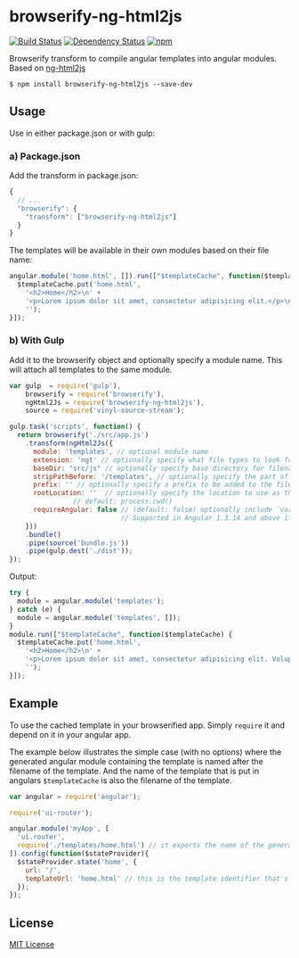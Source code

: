 # browserify-ng-html2js

[![Build Status](https://travis-ci.org/javoire/browserify-ng-html2js.svg?branch=master)](https://travis-ci.org/javoire/browserify-ng-html2js)
[![Dependency Status](https://david-dm.org/javoire/browserify-ng-html2js.svg)](https://david-dm.org/javoire/browserify-ng-html2js)
[![npm](https://img.shields.io/npm/v/browserify-ng-html2js.svg)]()

Browserify transform to compile angular templates into angular modules. Based on [ng-html2js](https://github.com/yaru22/ng-html2js)

```
$ npm install browserify-ng-html2js --save-dev
```

## Usage

Use in either package.json or with gulp:

### a) Package.json

Add the transform in package.json:
```js
{  
  // ...
  "browserify": {
    "transform": ["browserify-ng-html2js"]
  }
}
```

The templates will be available in their own modules based on their file name:

```js
angular.module('home.html', []).run(["$templateCache", function($templateCache) {
  $templateCache.put('home.html',
    '<h2>Home</h2>\n' +
    '<p>Lorem ipsum dolor sit amet, consectetur adipisicing elit.</p>\n' +
    '');
}]);
```

### b) With Gulp

Add it to the browserify object and optionally specify a module name. This will attach all templates to the same module.

```js
var gulp  = require('gulp'),
    browserify = require('browserify'),
    ngHtml2Js = require('browserify-ng-html2js'),
    source = require('vinyl-source-stream');

gulp.task('scripts', function() {
  return browserify('./src/app.js')
    .transform(ngHtml2Js({
      module: 'templates', // optional module name
      extension: 'ngt' // optionally specify what file types to look for
      baseDir: "src/js" // optionally specify base directory for filename
      stripPathBefore: '/templates', // optionally specify the part of the path that should be the starting point as a string or RegExp
      prefix: '' // optionally specify a prefix to be added to the filename,
      rootLocation: ''  // optionally specify the location to use as the root of your app for purposes of locating templates
                // default: process.cwd()
      requireAngular: false // (default: false) optionally include `var angular = require('angular');` 
                            // Supported in Angular 1.3.14 and above if you bundle angular with browserify
    }))
    .bundle()
    .pipe(source('bundle.js'))
    .pipe(gulp.dest('./dist'));
});
```
Output:
```js
try {
  module = angular.module('templates');
} catch (e) {
  module = angular.module('templates', []);
}
module.run(["$templateCache", function($templateCache) {
  $templateCache.put('home.html',
    '<h2>Home</h2>\n' +
    '<p>Lorem ipsum dolor sit amet, consectetur adipisicing elit. Voluptate commodi, dolor vero. Temporibus eaque aliquam repudiandae dolore nemo, voluptas voluptatibus quod at officiis, voluptates adipisci pariatur expedita, quos ducimus inventore.</p>\n' +
    '');
}]);
```

## Example

To use the cached template in your browserified app. Simply `require` it and depend on it in your angular app.

The example below illustrates the simple case (with no options) where the generated angular module containing the template is named after the filename of the template. And the name of the template that is put in angulars `$templateCache` is also the filename of the template.

```js
var angular = require('angular');

require('ui-router');

angular.module('myApp', [
  'ui.router',
  require('./templates/home.html') // it exports the name of the generated angular module: 'home.html'
]).config(function($stateProvider){
  $stateProvider.state('home', {
    url: '/',
    templateUrl: 'home.html' // this is the template identifier that's put in angulars $templateCache
  });
});
```

## License

[MIT License](http://en.wikipedia.org/wiki/MIT_License)
